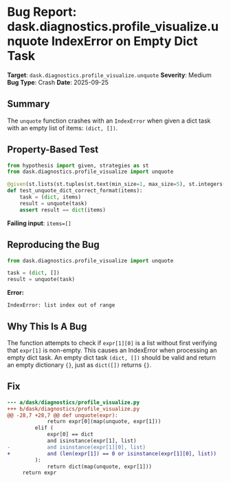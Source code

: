 # Bug Report: dask.diagnostics.profile_visualize.unquote IndexError on Empty Dict Task

**Target**: `dask.diagnostics.profile_visualize.unquote`
**Severity**: Medium
**Bug Type**: Crash
**Date**: 2025-09-25

## Summary

The `unquote` function crashes with an `IndexError` when given a dict task with an empty list of items: `(dict, [])`.

## Property-Based Test

```python
from hypothesis import given, strategies as st
from dask.diagnostics.profile_visualize import unquote

@given(st.lists(st.tuples(st.text(min_size=1, max_size=5), st.integers()), max_size=10))
def test_unquote_dict_correct_format(items):
    task = (dict, items)
    result = unquote(task)
    assert result == dict(items)
```

**Failing input**: `items=[]`

## Reproducing the Bug

```python
from dask.diagnostics.profile_visualize import unquote

task = (dict, [])
result = unquote(task)
```

**Error:**
```
IndexError: list index out of range
```

## Why This Is A Bug

The function attempts to check if `expr[1][0]` is a list without first verifying that `expr[1]` is non-empty. This causes an IndexError when processing an empty dict task. An empty dict task `(dict, [])` should be valid and return an empty dictionary `{}`, just as `dict([])` returns `{}`.

## Fix

```diff
--- a/dask/diagnostics/profile_visualize.py
+++ b/dask/diagnostics/profile_visualize.py
@@ -28,7 +28,7 @@ def unquote(expr):
             return expr[0](map(unquote, expr[1]))
         elif (
             expr[0] == dict
             and isinstance(expr[1], list)
-            and isinstance(expr[1][0], list)
+            and (len(expr[1]) == 0 or isinstance(expr[1][0], list))
         ):
             return dict(map(unquote, expr[1]))
     return expr
```